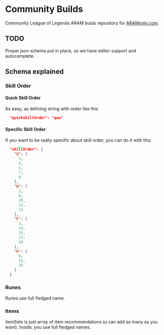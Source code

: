 # Community Builds

Community League of Legends ARAM buids repository for [ARAMonly.com](https://www.aramonly.com). 

## TODO

Proper json schema put in place, so we have editor support and autocomplete.

## Schema explained

### Skill Order

#### Quick Skill Order

As easy, as defining string with order like this

```json
  "quickSkillOrder": "qew"
```

#### Specific Skill Order

If you want to be really specific about skill order, you can do it with this

```json
  "skillOrder": {
    "Q": [
      1,
      4,
      5,
      7,
      9
    ],
    "W": [
      2,
      8,
      10,
      12,
      13
    ],
    "E": [
      3,
      14,
      15,
      17,
      18
    ],
    "R": [
      6,
      11,
      16
    ]
  }

```
### Runes

Runes use full fledged name.
### Items

itemSets is just array of item recommendations (u can add as many as you want). Inside, you use full fledged names. 

